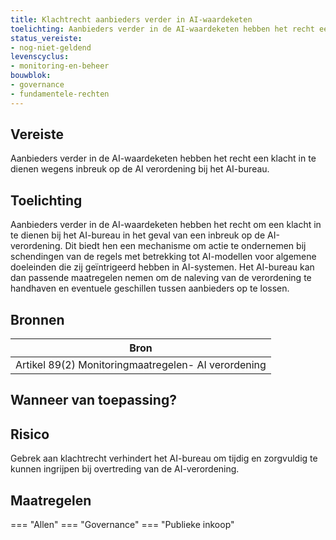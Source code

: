 ```yaml
---
title: Klachtrecht aanbieders verder in AI-waardeketen
toelichting: Aanbieders verder in de AI-waardeketen hebben het recht een klacht in te dienen wegens inbreuk op de AI verordening bij het AI-bureau.
status_vereiste:
- nog-niet-geldend
levenscyclus:
- monitoring-en-beheer
bouwblok:
- governance
- fundamentele-rechten
---
```


<!-- tags -->
## Vereiste

Aanbieders verder in de AI-waardeketen hebben het recht een klacht in te dienen wegens inbreuk op de AI verordening bij het AI-bureau.

## Toelichting

Aanbieders verder in de AI-waardeketen hebben het recht om een klacht in te dienen bij het AI-bureau in het geval van een inbreuk op de AI-verordening.
Dit biedt hen een mechanisme om actie te ondernemen bij schendingen van de regels met betrekking tot AI-modellen voor algemene doeleinden die zij geïntrigeerd hebben in AI-systemen.
Het AI-bureau kan dan passende maatregelen nemen om de naleving van de verordening te handhaven en eventuele geschillen tussen aanbieders op te lossen.

## Bronnen

| Bron                        |
|-----------------------------|
|Artikel 89(2) Monitoringmaatregelen- AI verordening|

## Wanneer van toepassing?


## Risico

Gebrek aan klachtrecht verhindert het AI-bureau om tijdig en zorgvuldig te kunnen ingrijpen bij overtreding van de AI-verordening.

## Maatregelen

=== "Allen"
	<!-- list_maatregelen vereiste/recht_klacht_indienen_bij_ai_bureau -->
=== "Governance"
	<!-- list_maatregelen vereiste/recht_klacht_indienen_bij_ai_bureau boubwlok/governance -->
=== "Publieke inkoop"
	<!-- list_maatregelen vereiste/recht_klacht_indienen_bij_ai_bureau bouwblok/publieke-inkoop -->
